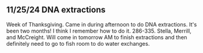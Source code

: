 ## 11/25/24 DNA extractions

Week of Thanksgiving. Came in during afternoon to do DNA extractions. It's 
been two months! I think I remember how to do it. 286-335. Stella, 
Merrill, and McCreight. Will come in tomorrow AM to finish extractions and 
then definitely need to go to fish room to do water exchanges.
